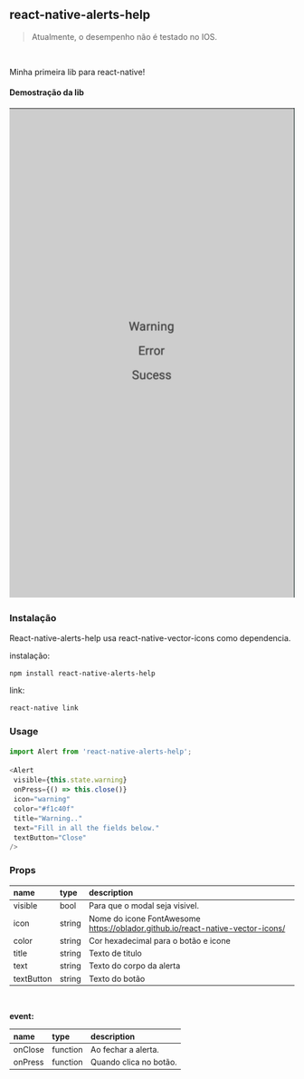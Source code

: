 ## react-native-alerts-help

> Atualmente, o desempenho não é testado no IOS.

<br />

Minha primeira lib para react-native!

#### Demostração da lib

![](./demostration.gif)

### Instalação

React-native-alerts-help usa react-native-vector-icons como dependencia.

instalação:

```bash
npm install react-native-alerts-help
```

link:

```bash
react-native link
```

### Usage

```js
import Alert from 'react-native-alerts-help';

<Alert
 visible={this.state.warning}
 onPress={() => this.close()}
 icon="warning"
 color="#f1c40f"
 title="Warning.."
 text="Fill in all the fields below."
 textButton="Close"
/>
```


### Props

| name               | type          | description                              |
| :----------------- | :------------ | :--------------------------------------- |
| visible            | bool          | Para que o modal seja visivel.           |
| icon               | string        | Nome do icone FontAwesome https://oblador.github.io/react-native-vector-icons/            |
| color              | string        | Cor hexadecimal para o botão e icone        |
| title              | string        | Texto de titulo                          |
| text               | string        | Texto do corpo da alerta                 |
| textButton         | string        | Texto do botão                           |

<br />

__event:__

| name               | type     | description                              |
| :----------------- | :------- |  :-------------------------------------- |
| onClose            | function | Ao fechar a alerta.                      |
| onPress            | function | Quando clica no botão.                   |
